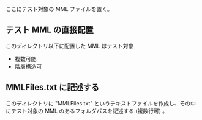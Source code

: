 ここにテスト対象の MML ファイルを置く。

## テスト MML の直接配置

このディレクトリ以下に配置した MML はテスト対象

* 複数可能
* 階層構造可

## MMLFiles.txt に記述する

このディレクトリに "MMLFiles.txt" というテキストファイルを作成し、その中にテスト対象の MML のあるフォルダパスを記述する (複数行可) 。

